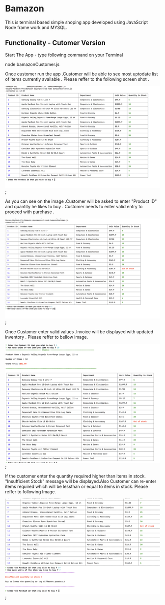 # Bamazon
This is terminal based simple shoping app developed using JavaScript Node frame work and MYSQL.

## Functionality - Cutomer Version
Start The App - type following command on your Terminal

node bamazonCustomer.js 

Once customer  run the app .Customer will be able to see most uptodate list of items currently available .
Please reffer to the following screen shot .

![Screen view of current items](images/Bamazon-Client-View.png);

As you can see on the image .Customer will be asked to enter "Product ID" and quantity he likes to buy .
Customer needs to enter valid entry to proceed with purchase .

![Screen view of placing the order](images/Bamazon-Client-View-Place-Order.png);

Once Customer enter valid values .Invoice will be displayed with updated inventory . Please reffer to bellow image.

![Screen view of current items](images/Bamazon-Client-View-Order-Summery.png);

If the customer enter the quantity required higher than items in stock. "Insufficient Stock" message will be displayed.Also Customer can re-enter items required which will be lessthan or equal to items in stock. Please reffer to following Image.

![Screen view of Insufficient Stock](images/Bamazon-Client-View-Insufficient.png);